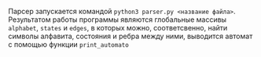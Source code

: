Парсер запускается командой `python3 parser.py <название файла>`. Результатом работы программы являются глобальные массивы `alphabet`, `states` и `edges`, в которых можно, соответсвенно, найти символы алфавита, состояния и ребра между ними, выводится автомат с помощью функции `print_automato`
